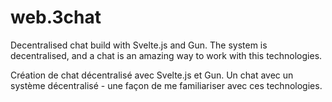 # web.3chat
Decentralised chat build with Svelte.js and Gun.
The system is decentralised, and a chat is an amazing way to work with this technologies.

Création de chat décentralisé avec Svelte.js et Gun.
Un chat avec un système décentralisé - une façon de me familiariser avec ces technologies.
